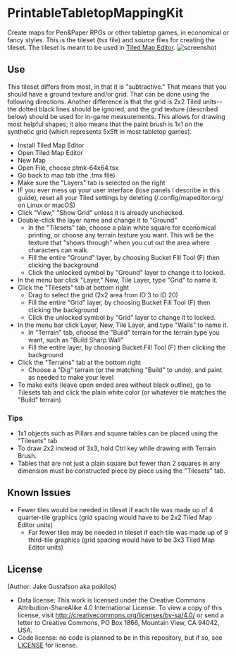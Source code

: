 # PrintableTabletopMappingKit
Create maps for Pen&amp;Paper RPGs or other tabletop games, in economical or fancy styles. This is the tileset (tsx file) and source files for creating the tileset. The tileset is meant to be used in [Tiled Map Editor](https://www.mapeditor.org/).
![screenshot](https://github.com/poikilos/PrintableTabletopMappingKit/raw/master/screenshot.png)

## Use
This tileset differs from most, in that it is "subtractive." That means that you should have a ground texture and/or grid. That can be done using the following directions. Another difference is that the grid is 2x2 Tiled units--the dotted black lines should be ignored, and the grid texture (described below) should be used for in-game measurements. This allows for drawing most helpful shapes; it also means that the paint brush is 1x1 on the synthetic grid (which represents 5x5ft in most tabletop games).
* Install Tiled Map Editor
* Open Tiled Map Editor
* New Map
* Open File, choose ptmk-64x64.tsx
* Go back to map tab (the .tmx file)
* Make sure the "Layers" tab is selected on the right
* IF you ever mess up your user interface (lose panels I describe in this guide), reset all your Tiled settings by deleting (/.config/mapeditor.org/ on Linux or macOS)
* Click "View," "Show Grid" unless it is already unchecked.
* Double-click the layer name and change it to "Ground"
  * In the "Tilesets" tab, choose a plain white square for economical printing, or choose any terrain texture you want. This will be the texture that "shows through" when you cut out the area where characters can walk.
  * Fill the entire "Ground" layer, by choosing Bucket Fill Tool (F) then clicking the background
  * Click the unlocked symbol by "Ground" layer to change it to locked.
* In the menu bar click "Layer," New, Tile Layer, type "Grid" to name it.
* Click the "Tilesets" tab at bottom right
  * Drag to select the grid (2x2 area from ID 3 to ID 20)
  * Fill the entire "Grid" layer, by choosing Bucket Fill Tool (F) then clicking the background
  * Click the unlocked symbol by "Grid" layer to change it to locked.
* In the menu bar click Layer, New, Tile Layer, and type "Walls" to name it.
  * In "Terrain" tab, choose the "Build" terrain for the terrain type you want, such as "Build Sharp Wall"
  * Fill the entire layer, by choosing Bucket Fill Tool (F) then clicking the background
* Click the "Terrains" tab at the bottom right
  * Choose a "Dig" terrain (or the matching "Build" to undo), and paint as needed to make your level
* To make exits (leave open ended area without black outline), go to Tilesets tab and click the plain white color (or whatever tile matches the "Build" terrain)

### Tips
* 1x1 objects such as Pillars and square tables can be placed using the "Tilesets" tab
* To draw 2x2 instead of 3x3, hold Ctrl key while drawing with Terrain Brush.
* Tables that are not just a plain square but fewer than 2 squares in any dimension must be constructed piece by piece using the "Tilesets" tab.

## Known Issues
* Fewer tiles would be needed in tileset if each tile was made up of 4 quarter-tile graphics (grid spacing would have to be 2x2 Tiled Map Editor units)
  * Far fewer tiles may be needed in tileset if each tile was made up of 9 third-tile graphics (grid spacing would have to be 3x3 Tiled Map Editor units)


## License
(Author: Jake Gustafson aka poikilos)
* Data license: This work is licensed under the Creative Commons Attribution-ShareAlike 4.0 International License. To view a copy of this license, visit http://creativecommons.org/licenses/by-sa/4.0/ or send a letter to Creative Commons, PO Box 1866, Mountain View, CA 94042, USA.
* Code license: no code is planned to be in this repository, but if so, see [LICENSE](https://github.com/poikilos/PrintableTabletopMappingKit/blob/master/LICENSE) for license.
